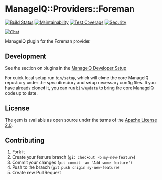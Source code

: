 # ManageIQ::Providers::Foreman

[![Build Status](https://travis-ci.com/ManageIQ/manageiq-providers-foreman.svg?branch=lasker)](https://travis-ci.com/ManageIQ/manageiq-providers-foreman)
[![Maintainability](https://api.codeclimate.com/v1/badges/975601bbfb95b8017892/maintainability)](https://codeclimate.com/github/ManageIQ/manageiq-providers-foreman/maintainability)
[![Test Coverage](https://api.codeclimate.com/v1/badges/975601bbfb95b8017892/test_coverage)](https://codeclimate.com/github/ManageIQ/manageiq-providers-foreman/test_coverage)
[![Security](https://hakiri.io/github/ManageIQ/manageiq-providers-foreman/lasker.svg)](https://hakiri.io/github/ManageIQ/manageiq-providers-foreman/lasker)

[![Chat](https://badges.gitter.im/Join%20Chat.svg)](https://gitter.im/ManageIQ/manageiq-providers-foreman?utm_source=badge&utm_medium=badge&utm_campaign=pr-badge&utm_content=badge)

ManageIQ plugin for the Foreman provider.

## Development

See the section on plugins in the [ManageIQ Developer Setup](http://manageiq.org/docs/guides/developer_setup/plugins)

For quick local setup run `bin/setup`, which will clone the core ManageIQ repository under the *spec* directory and setup necessary config files. If you have already cloned it, you can run `bin/update` to bring the core ManageIQ code up to date.

## License

The gem is available as open source under the terms of the [Apache License 2.0](http://www.apache.org/licenses/LICENSE-2.0).

## Contributing

1. Fork it
2. Create your feature branch (`git checkout -b my-new-feature`)
3. Commit your changes (`git commit -am 'Add some feature'`)
4. Push to the branch (`git push origin my-new-feature`)
5. Create new Pull Request
